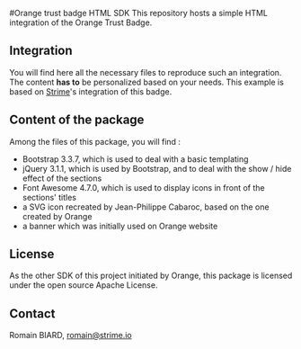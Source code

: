 #Orange trust badge HTML SDK
This repository hosts a simple HTML integration of the Orange Trust Badge.

## Integration
You will find here all the necessary files to reproduce such an integration.
The content **has to** be personalized based on your needs. This example is based on [Strime](https://www.strime.io)'s integration of this badge.

## Content of the package
Among the files of this package, you will find :
- Bootstrap 3.3.7, which is used to deal with a basic templating
- jQuery 3.1.1, which is used by Bootstrap, and to deal with the show / hide effect of the sections
- Font Awesome 4.7.0, which is used to display icons in front of the sections' titles
- a SVG icon recreated by Jean-Philippe Cabaroc, based on the one created by Orange
- a banner which was initially used on Orange website

## License
As the other SDK of this project initiated by Orange, this package is licensed under the open source Apache License.

## Contact
Romain BIARD, [romain@strime.io](mailto://romain@strime.io)